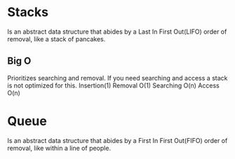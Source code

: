 # Stacks
Is an abstract data structure that abides by a Last In First Out(LIFO) order of removal, like a stack of pancakes.

## Big O
Prioritizes searching and removal. If you need searching and access a stack is not optimized for this.
Insertion(1)
Removal O(1)
Searching O(n)
Access O(n)

# Queue
Is an abstract data structure that abides by a First In First Out(FIFO) order of removal, like within a line of people.
